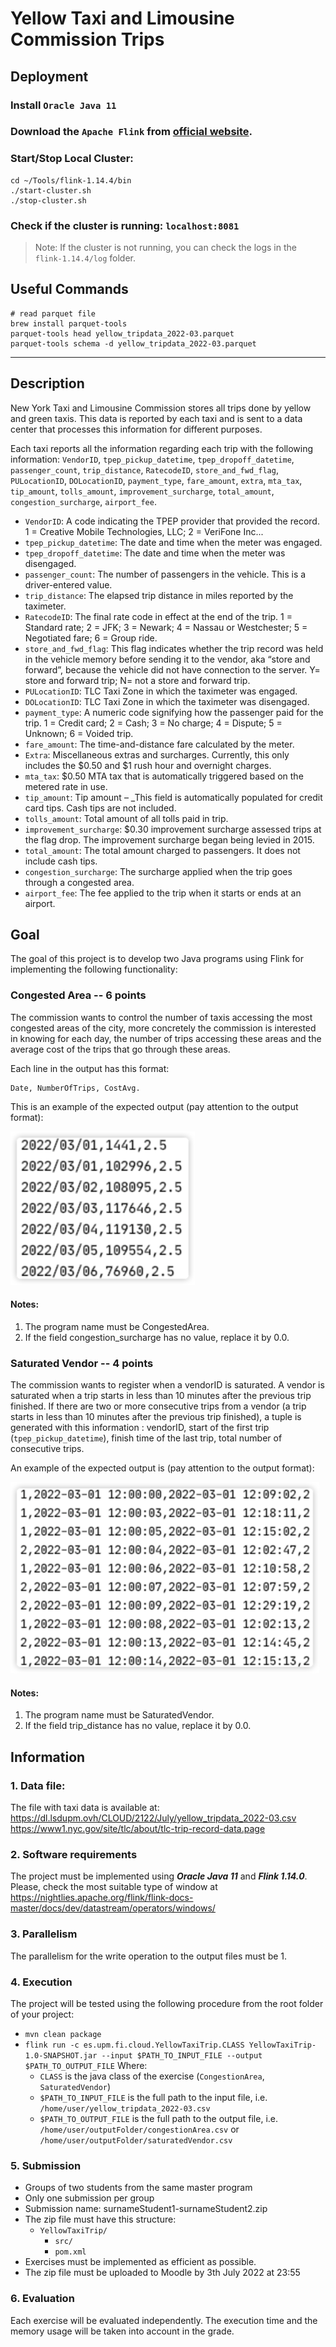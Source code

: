 # Yellow Taxi and Limousine Commission Trips

## Deployment

### Install `Oracle Java 11`
### Download the `Apache Flink` from [official website](https://flink.apache.org/downloads.html).
### Start/Stop Local Cluster:
```shell
cd ~/Tools/flink-1.14.4/bin
./start-cluster.sh
./stop-cluster.sh
```
### Check if the cluster is running: `localhost:8081`
> Note: If the cluster is not running, you can check the logs in the `flink-1.14.4/log` folder.

## Useful Commands
```shell
# read parquet file
brew install parquet-tools
parquet-tools head yellow_tripdata_2022-03.parquet
parquet-tools schema -d yellow_tripdata_2022-03.parquet
```
---

## Description

New York Taxi and Limousine Commission stores all trips done by yellow and green taxis. This data is reported by each taxi and is sent to a data center that processes this information for different purposes.

Each taxi reports all the information regarding each trip with the following information: `VendorID`, `tpep_pickup_datetime`, `tpep_dropoff_datetime`, `passenger_count`, `trip_distance`, `RatecodeID`, `store_and_fwd_flag`, `PULocationID`, `DOLocationID`, `payment_type`, `fare_amount`, `extra`, `mta_tax`, `tip_amount`, `tolls_amount`, `improvement_surcharge`, `total_amount`, `congestion_surcharge`, `airport_fee`.

- `VendorID`: A code indicating the TPEP provider that provided the record. 1 = Creative Mobile Technologies, LLC; 2 = VeriFone Inc...
- `tpep_pickup_datetime`: The date and time when the meter was engaged.
- `tpep_dropoff_datetime`: The date and time when the meter was disengaged.
- `passenger_count`: The number of passengers in the vehicle. This is a driver-entered value.
- `trip_distance`: The elapsed trip distance in miles reported by the taximeter.
- `RatecodeID`: The final rate code in effect at the end of the trip. 1 = Standard rate; 2 = JFK; 3 = Newark; 4 = Nassau or Westchester; 5 = Negotiated fare; 6 = Group ride.
- `store_and_fwd_flag`: This flag indicates whether the trip record was held in the vehicle memory before sending it to the vendor, aka “store and forward”, because the vehicle did not have connection to the server. Y= store and forward trip; N= not a store and forward trip.
- `PULocationID`: TLC Taxi Zone in which the taximeter was engaged.
- `DOLocationID`: TLC Taxi Zone in which the taximeter was disengaged.
- `payment_type`: A numeric code signifying how the passenger paid for the trip. 1 = Credit card; 2 = Cash; 3 = No charge; 4 = Dispute; 5 = Unknown; 6 = Voided trip.
- `fare_amount`: The time-and-distance fare calculated by the meter.
- `Extra`:  Miscellaneous extras and surcharges. Currently, this only includes the $0.50 and $1 rush hour and overnight charges.
- `mta_tax`: $0.50 MTA tax that is automatically triggered based on the metered rate in use.
- `tip_amount`: Tip amount – _This field is automatically populated for credit card tips. Cash tips are not included.
- `tolls_amount`: Total amount of all tolls paid in trip.
- `improvement_surcharge`: $0.30 improvement surcharge assessed trips at the flag drop. The improvement surcharge began being levied in 2015.
- `total_amount`: The total amount charged to passengers. It does not include cash tips.
- `congestion_surcharge`: The surcharge applied when the trip goes through a congested area.
- `airport_fee`: The fee applied to the trip when it starts or ends at an airport.

## Goal

The goal of this project is to develop two Java programs using Flink for implementing the following functionality:

### Congested Area -- 6 points

The commission wants to control the number of taxis accessing the most congested areas of the city, more concretely the commission is interested in knowing for each day, the number of trips accessing these areas and the average cost of the trips that go through these areas.

Each line in the output has this format:

```
Date, NumberOfTrips, CostAvg.
```

This is an example of the expected output (pay attention to the output format):

![CongestedArea](./doc/images/task1_output.png)

#### Notes:

1. The program name must be CongestedArea.
2. If the field congestion_surcharge has no value, replace it by 0.0.

### Saturated Vendor -- 4 points
The commission wants to register when a vendorID is saturated. A vendor is saturated when a trip starts in less than 10 minutes after the previous trip finished. 
If there are two or more consecutive trips from a vendor (a trip starts in less than 10 minutes after the previous trip finished), a tuple is generated with this information : vendorID, start of the first trip (`tpep_pickup_datetime`), finish time of the last trip, total number of consecutive trips.

An example of the expected output is (pay attention to the output format):

![SaturatedVendor](./doc/images/task2_output.png)

#### Notes:
1. The program name must be SaturatedVendor.
2. If the field trip_distance has no value, replace it by 0.0.

## Information

### 1. Data file:

The file with taxi data is available at:
https://dl.lsdupm.ovh/CLOUD/2122/July/yellow_tripdata_2022-03.csv
https://www1.nyc.gov/site/tlc/about/tlc-trip-record-data.page
### 2. Software requirements

The project must be implemented using **_Oracle Java 11_** and **_Flink 1.14.0_**. 
Please, check the most suitable type of window at https://nightlies.apache.org/flink/flink-docs-master/docs/dev/datastream/operators/windows/

### 3. Parallelism

The parallelism for the write operation to the output files must be 1.

### 4. Execution

The project will be tested using the following procedure from the root folder of your project:

- `mvn clean package`
- `flink run -c es.upm.fi.cloud.YellowTaxiTrip.CLASS YellowTaxiTrip-1.0-SNAPSHOT.jar --input $PATH_TO_INPUT_FILE --output $PATH_TO_OUTPUT_FILE`
    Where:
    - `CLASS` is the java class of the exercise (`CongestionArea`, `SaturatedVendor`)
    - `$PATH_TO_INPUT_FILE` is the full path to the input file, i.e. `/home/user/yellow_tripdata_2022-03.csv`
    - `$PATH_TO_OUTPUT_FILE` is the full path to the output file, i.e. `/home/user/outputFolder/congestionArea.csv` or `/home/user/outputFolder/saturatedVendor.csv`

### 5. Submission
- Groups of two students from the same master program
- Only one submission per group
- Submission name: surnameStudent1-surnameStudent2.zip
- The zip file must have this structure:
    - `YellowTaxiTrip/`
      - `src/` 
      - `pom.xml`
- Exercises must be implemented as efficient as possible.
- The zip file must be uploaded to Moodle by 3th July 2022 at 23:55

### 6. Evaluation
Each exercise will be evaluated independently. The execution time and the memory usage will be taken into account in the grade.